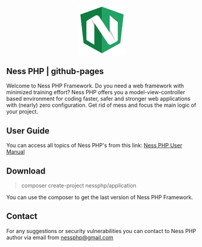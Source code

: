 <p align="center">
  <img width="120" src="https://raw.githubusercontent.com/nessphp/media-repo/master/Logo/ness_logo.png">
</p>

## Ness PHP | github-pages

Welcome to Ness PHP Framework. Do you need a web framework with minimized training effort? Ness PHP offers you a model-view-controller based environment for coding faster, safer and stronger web applications with (nearly) zero configuration. Get rid of mess and focus the main logic of your project.

## User Guide
You can access all topics of Ness PHP's from  this link:
[Ness PHP User Manual](https://nessphp.github.io/docs/index.html "Ness PHP User Manual")

## Download

<blockquote>
  composer create-project nessphp/application
</blockquote>
You can use the composer to get the last version of Ness PHP Framework. 

## Contact
For any suggestions or security vulnerabilities you can contact to  Ness PHP author via email from [nessphp@gmail.com](nessphp@gmail.com) 
